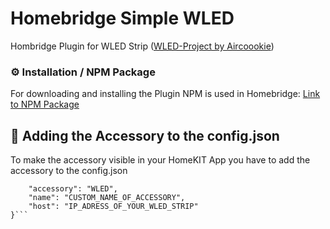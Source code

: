 # Homebridge Simple WLED

Hombridge Plugin for WLED Strip ([WLED-Project by Aircoookie](https://github.com/Aircoookie/WLED))

### ⚙️ Installation / NPM Package
For downloading and installing the Plugin NPM is used in Homebridge: [Link to NPM Package](https://www.npmjs.com/package/homebridge-simple-wled)

## 🔨 Adding the Accessory to the config.json
To make the accessory visible in your HomeKIT App you have to add the accessory to the config.json

```{
    "accessory": "WLED",
    "name": "CUSTOM_NAME_OF_ACCESSORY",
    "host": "IP_ADRESS_OF_YOUR_WLED_STRIP"
}```
